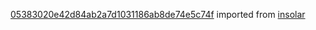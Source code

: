 [05383020e42d84ab2a7d1031186ab8de74e5c74f](https://github.com/insolar/insolar/commit/05383020e42d84ab2a7d1031186ab8de74e5c74f) imported from [insolar](https://github.com/insolar/insolar)
